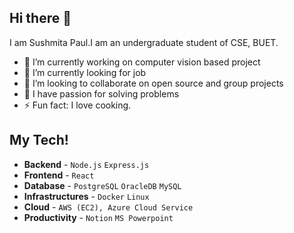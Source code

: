 ## Hi there 👋

I am Sushmita Paul.I am an undergraduate student of CSE, BUET.
- 🔭 I’m currently working on computer vision based project
- 🌱 I’m currently looking for job
- 👯 I’m looking to collaborate on open source and group projects
- 🤔 I have passion for solving problems
- ⚡ Fun fact: I love cooking.

## My Tech! 
- **Backend** - `Node.js` `Express.js`
- **Frontend** - `React`
- **Database** - `PostgreSQL` `OracleDB` `MySQL`
- **Infrastructures** - `Docker` `Linux`
- **Cloud** - `AWS (EC2), Azure Cloud Service`
- **Productivity** - `Notion` `MS Powerpoint`
